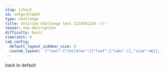 ```yaml
---
slug: jx5ac5
id: enhgxrblqbbt
type: challenge
title: Untitled Challenge test 1234561234 :)!!
teaser: new description
difficulty: basic
timelimit: 0
lab_config:
  default_layout_sidebar_size: 0
  custom_layout: '{"root":{"children":[{"leaf":{"tabs":[],"size":46}},{"leaf":{"tabs":["assignment"],"activeTabId":"assignment","size":20}}],"orientation":"Horizontal"}}'
---
```


back to default
